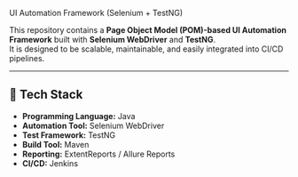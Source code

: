 UI Automation Framework (Selenium + TestNG)

This repository contains a **Page Object Model (POM)-based UI Automation Framework** built with **Selenium WebDriver** and **TestNG**.  
It is designed to be scalable, maintainable, and easily integrated into CI/CD pipelines.

---

## 🚀 Tech Stack

- **Programming Language:** Java
- **Automation Tool:** Selenium WebDriver
- **Test Framework:** TestNG
- **Build Tool:** Maven
- **Reporting:** ExtentReports / Allure Reports
- **CI/CD:** Jenkins
